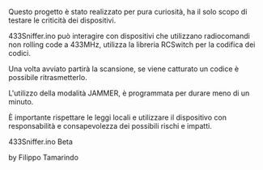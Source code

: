 Questo progetto è stato realizzato per pura curiosità, ha il solo scopo di testare le criticità dei dispositivi.

433Sniffer.ino può interagire con dispositivi che utilizzano radiocomandi non rolling code a 433MHz, utilizza la libreria RCSwitch per la codifica dei codici.

Una volta avviato partirà la scansione, se viene catturato un codice è possibile ritrasmetterlo.

L'utilizzo della modalità JAMMER, è programmata per durare meno di un minuto.

È importante rispettare le leggi locali e utilizzare il dispositivo con responsabilità e consapevolezza dei possibili rischi e impatti.

433Sniffer.ino Beta 

by Filippo Tamarindo
